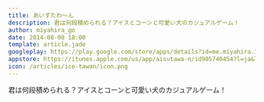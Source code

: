 ```yaml
---
title: あいすたわ〜ん
description: 君は何段積められる？アイスとコーンと可愛い犬のカジュアルゲーム！
author: miyahira_go
date: 2014-08-08 18:00
template: article.jade
googleplay: https://play.google.com/store/apps/details?id=me.miyahira.IceTawan
appstore: https://itunes.apple.com/us/app/aisutawa-n/id905740454?l=ja&ls=1&mt=8
icon: /articles/ice-tawan/icon.png
---
```


君は何段積められる？アイスとコーンと可愛い犬のカジュアルゲーム！


